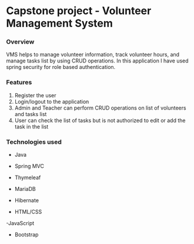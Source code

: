 # Capstone project - Volunteer Management System

### Overview
VMS helps to manage volunteer information, track volunteer hours, and manage tasks list by using CRUD operations. In this application I have used spring security for role based authentication.


### Features
1. Register the user
2. Login/logout to the application
3. Admin and Teacher can perform CRUD operations on list of volunteers and tasks list
4. User can check the list of tasks but is not authorized to edit or add the task in the list

### **Technologies used**
- Java

- Spring MVC

- Thymeleaf

- MariaDB

- Hibernate

- HTML/CSS

-JavaScript

- Bootstrap
